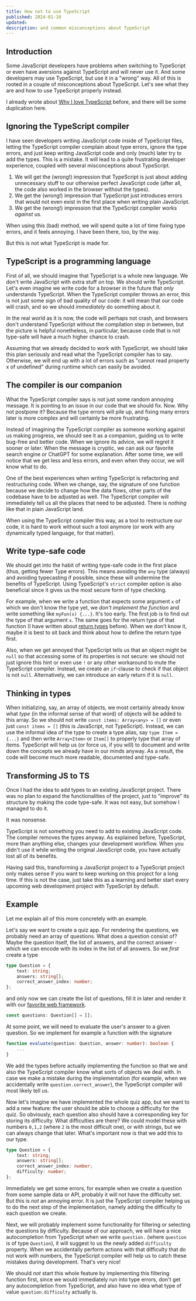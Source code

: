 ```yaml
---
title: How not to use TypeScript
published: 2024-01-10
updated:
description: and common misconceptions about TypeScript
---
```


## Introduction

Some JavaScript developers have problems when switching to TypeScript or even have aversions against TypeScript and will never use it. And some developers may use TypeScript, but use it in a "wrong" way. All of this is rooted in a couple of misconceptions about TypeScript. Let's see what they are and how to use TypeScript properly instead.

I already wrote about [Why I love TypeScript](/blog/typescriptlove) before, and there will be some duplication here.

## Ignoring the TypeScript compiler

I have seen developers writing JavaScript code inside of TypeScript files, letting the TypeScript compiler complain about type errors, ignore the type errors, and just keep writing JavaScript code and only (much) later try to add the types. This is a mistake. It will lead to a quite frustrating developer experience, coupled with several misconceptions about TypeScript.

1. We will get the (wrong!) impression that TypeScript is just about adding unnecessary stuff to our otherwise perfect JavaScript code (after all, the code also worked in the browser without the types).
2. We get the (wrong!) impression that TypeScript just introduces errors that would not even exist in the first place when writing plain JavaScript.
3. We get the (wrong!) impression that the TypeScript compiler works _against_ us.

When using this (bad) method, we will spend quite a lot of time fixing type errors, and it feels annoying. I have been there, too, by the way.

But this is not what TypeScript is made for.

## TypeScript is a programming language

First of all, we should imagine that TypeScript is a whole new language. We don't write JavaScript with extra stuff on top. We should write TypeScript. Let's even imagine we write code for a browser in the future that _only_ understands TypeScript. When the TypeScript compiler throws an error, this is not just some sign of bad quality of our code: it will mean that our code will crash, and so we should _immediately_ do something about it.

In the real world as it is now, the code will perhaps not crash, and browsers don't understand TypeScript without the compilation step in between, but the picture is helpful nonetheless, in particular, because code that is not type-safe will have a much higher chance to crash.

Assuming that we already decided to work with TypeScript, we should take this plan seriously and read what the TypeScript compiler has to say. Otherwise, we will end up with a lot of errors such as "cannot read property x of undefined" during runtime which can easily be avoided.

## The compiler is our companion

What the TypeScript compiler says is not just some random annoying message. It is pointing to an issue in our code that we should fix. Now. Why not postpone it? Because the type errors will pile up, and fixing many errors later is more complex and will certainly be more frustrating.

Instead of imagining the TypeScript compiler as someone working against us making progress, we should see it as a companion, guiding us to write bug-free and better code. When we ignore its advice, we will regret it sooner or later. When the message is cryptic, we can ask our favorite search engine or ChatGPT for some explanation. After some time, we will notice that we get less and less errors, and even when they occur, we will know what to do.

One of the best experiences when writing TypeScript is refactoring and restructuring code. When we change, say, the signature of one function because we decide to change how the data flows, other parts of the codebase have to be adjusted as well. The TypeScript compiler will immediately tell us all the places that need to be adjusted. There is _nothing_ like that in plain JavaScript land.

When using the TypeScript compiler this way, as a tool to restructure our code, it is hard to work without such a tool anymore (or work with any dynamically typed language, for that matter).

## Write type-safe code

We should get into the habit of writing type-safe code in the first place (thus, getting fewer Type errors). This means avoiding the `any` type (always) and avoiding typecasting if possible, since these will undermine the benefits of TypeScript. Using TypeScript's `strict` compiler option is also beneficial since it gives us the most secure form of type checking.

For example, when we write a function that expects some argument `x` of which we don't know the type yet, we _don't implement the function_ and write something like `myFun(x) {...}`. It's too early. The first job is to find out the type of that argument `x`. The same goes for the return type of that function (I have written about [return types](/blog/explicit-return-types) before). When we don't know it, maybe it is best to sit back and think about how to define the return type first.

Also, when we get annoyed that TypeScript tells us that an object might be `null` so that accessing some of its properties is not secure: we should not just ignore this hint or even use `!` or any other workaround to mute the TypeScript compiler. Instead, we create an `if`-clause to check if that object is not `null`. Alternatively, we can introduce an early return if it is `null`.

## Thinking in types

When initializing, say, an array of objects, we most certainly already know what _type_ (in the informal sense of that word) of objects will be added to this array. So we should not write `const items: Array<any> = []` or even just `const items = []` (this is JavaScript, not TypeScript). Instead, we can use the informal idea of the type to create a type alias, say `type Item = {...}` and then write `Array<Item>` or `Item[]` to properly type that array of items. TypeScript will help us (or force us, if you will) to document and write down the concepts we already have in our minds anyway. As a result, the code will become much more readable, documented and type-safe.

## Transforming JS to TS

Once I had the idea to add types to an existing JavaScript project. There was no plan to expand the functionalities of the project, just to "improve" its structure by making the code type-safe. It was not easy, but somehow I managed to do it.

It was nonsense.

TypeScript is not something you need to add to existing JavaScript code. The compiler removes the types anyway. As explained before, TypeScript, more than anything else, changes your development workflow. When you didn't use it while writing the original JavaScript code, you have actually lost all of its benefits.

Having said this, transforming a JavaScript project to a TypeScript project only makes sense if you want to keep working on this project for a long time. If this is not the case, just take this as a learning and better start every upcoming web development project with TypeScript by default.

## Example

Let me explain all of this more concretely with an example.

Let's say we want to create a quiz app. For rendering the questions, we probably need an array of questions. What does a question consist of? Maybe the question itself, the list of answers, and the correct answer - which we can encode with its index in the list of all answers. So we _first_ create a type

```typescript
type Question = {
	text: string;
	answers: string[];
	correct_answer_index: number;
};
```

and only now we can create the list of questions, fill it in later and render it with our [favorite web framework](https://svelte.dev).

```typescript
const questions: Question[] = [];
```

At some point, we will need to evaluate the user's answer to a given question. So we implement for example a function with the signature

```typescript
function evaluate(question: Question, answer: number): boolean {
    ...
}
```

We add the types before actually implementing the function so that we and also the TypeScript compiler know what sorts of objects we deal with. In case we make a mistake during the implementation (for example, when we accidentally write `question.correct_answer`), the TypeScript compiler will most likely tell us.

Now let's imagine we have implemented the whole quiz app, but we want to add a new feature: the user should be able to choose a difficulty for the quiz. So obviously, each question also should have a corresponding key for storing its difficulty. What difficulties are there? We could model these with numbers `0,1,2` (where `2` is the most difficult one), or with strings, but we can always change that later. What's important now is that we add this to our type.

```typescript
type Question = {
	text: string;
	answers: string[];
	correct_answer_index: number;
	difficulty: number;
};
```

Immediately we get some errors, for example when we create a question from some sample data or API, probably it will not have the difficulty set. But this is _not_ an annoying error. It is just the TypeScript compiler helping us to do the next step of the implementation, namely adding the difficulty to each question we create.

Next, we will probably implement some functionality for filtering or selecting the questions by difficulty. Because of our approach, we will have a nice autocompletion from TypeScript when we write `question.` (where `question` is of type `Question`), it will suggest to us the newly added `difficulty` property. When we accidentally perform actions with that difficulty that do not work with numbers, the TypeScript compiler will help us to catch these mistakes during development. That's very nice!

We should _not_ start this whole feature by implementing this filtering function first, since we would immediately run into type errors, don't get any autocompletion from TypeScript, and also have no idea what type of value `question.difficulty` actually is.
